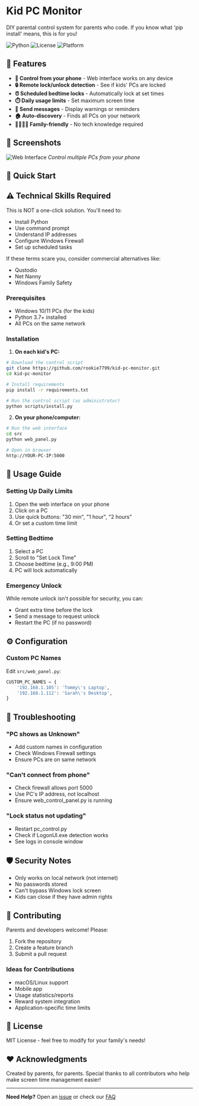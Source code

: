 # Kid PC Monitor

DIY parental control system for parents who code. If you know what 'pip install' means, this is for you!

![Python](https://img.shields.io/badge/python-3.7+-blue.svg)
![License](https://img.shields.io/badge/license-MIT-green.svg)
![Platform](https://img.shields.io/badge/platform-Windows-lightgrey.svg)

## 🎯 Features

- **📱 Control from your phone** - Web interface works on any device
- **🔒 Remote lock/unlock detection** - See if kids' PCs are locked
- **⏰ Scheduled bedtime locks** - Automatically lock at set times
- **⏱️ Daily usage limits** - Set maximum screen time
- **💬 Send messages** - Display warnings or reminders
- **🏠 Auto-discovery** - Finds all PCs on your network
- **👨‍👩‍👧‍👦 Family-friendly** - No tech knowledge required

## 📸 Screenshots

![Web Interface](screenshots/web-interface.png)
*Control multiple PCs from your phone*

## 🚀 Quick Start

## ⚠️ Technical Skills Required

This is NOT a one-click solution. You'll need to:
- Install Python
- Use command prompt
- Understand IP addresses  
- Configure Windows Firewall
- Set up scheduled tasks

If these terms scare you, consider commercial alternatives like:
- Qustodio
- Net Nanny
- Windows Family Safety

### Prerequisites
- Windows 10/11 PCs (for the kids)
- Python 3.7+ installed
- All PCs on the same network

### Installation

1. **On each kid's PC:**
```bash
# Download the control script
git clone https://github.com/rookie7799/kid-pc-monitor.git
cd kid-pc-monitor

# Install requirements
pip install -r requirements.txt

# Run the control script (as administrator)
python scripts/install.py
```

2. **On your phone/computer:**
```bash
# Run the web interface
cd src
python web_panel.py

# Open in browser
http://YOUR-PC-IP:5000
```

## 📖 Usage Guide

### Setting Up Daily Limits
1. Open the web interface on your phone
2. Click on a PC
3. Use quick buttons: "30 min", "1 hour", "2 hours"
4. Or set a custom time limit

### Setting Bedtime
1. Select a PC
2. Scroll to "Set Lock Time"
3. Choose bedtime (e.g., 9:00 PM)
4. PC will lock automatically

### Emergency Unlock
While remote unlock isn't possible for security, you can:
- Grant extra time before the lock
- Send a message to request unlock
- Restart the PC (if no password)

## ⚙️ Configuration

### Custom PC Names
Edit `src/web_panel.py`:
```python
CUSTOM_PC_NAMES = {
    '192.168.1.105': 'Tommy\'s Laptop',
    '192.168.1.112': 'Sarah\'s Desktop',
}
```


## 🔧 Troubleshooting

### "PC shows as Unknown"
- Add custom names in configuration
- Check Windows Firewall settings
- Ensure PCs are on same network

### "Can't connect from phone"
- Check firewall allows port 5000
- Use PC's IP address, not localhost
- Ensure web_control_panel.py is running

### "Lock status not updating"
- Restart pc_control.py
- Check if LogonUI.exe detection works
- See logs in console window

## 🛡️ Security Notes

- Only works on local network (not internet)
- No passwords stored
- Can't bypass Windows lock screen
- Kids can close if they have admin rights

## 🤝 Contributing

Parents and developers welcome! Please:
1. Fork the repository
2. Create a feature branch
3. Submit a pull request

### Ideas for Contributions
- macOS/Linux support
- Mobile app
- Usage statistics/reports
- Reward system integration
- Application-specific time limits

## 📄 License

MIT License - feel free to modify for your family's needs!

## ❤️ Acknowledgments

Created by parents, for parents. Special thanks to all contributors who help make screen time management easier!

---

**Need Help?** Open an [issue](https://github.com/rookie7799/kid-pc-monitor/issues) or check our [FAQ](docs/FAQ.md)